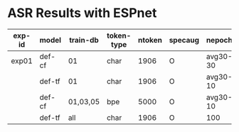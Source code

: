 # ASR Results with ESPnet

| exp-id | model  | train-db | token-type | ntoken | specaug | nepoch   | navidlg |
| ---    | ---    | ---      | ---        | ---    | ---     | ---      | ---     |
| exp01  | def-cf | 01       | char       | 1906   | O       | avg30-30 | 29.45   |
|        | def-tf | 01       | char       | 1906   | O       | avg30-10 |         |
|        | def-cf | 01,03,05 | bpe        | 5000   | O       | avg30-10 |         |
|        | def-tf | all      | char       | 1906   | O       | 100      |         |
